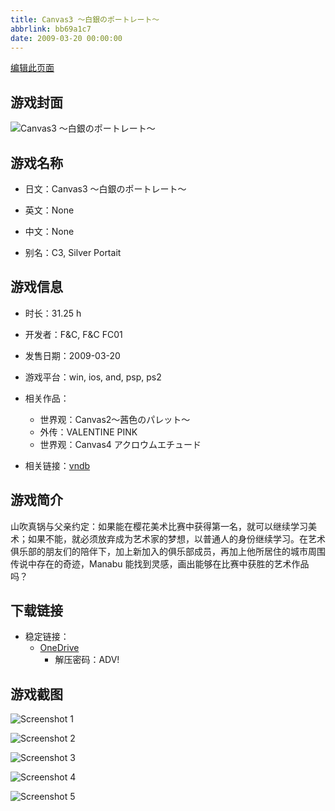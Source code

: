 ```yaml
---
title: Canvas3 ～白銀のポートレート～
abbrlink: bb69a1c7
date: 2009-03-20 00:00:00
---
```

[编辑此页面](https://github.com/ACG-3/ADV3-source/blob/main/source/_posts/games/Canvas3%20%EF%BD%9E%E7%99%BD%E9%8A%80%E3%81%AE%E3%83%9D%E3%83%BC%E3%83%88%E3%83%AC%E3%83%BC%E3%83%88%EF%BD%9E.md)

## 游戏封面

![Canvas3 ～白銀のポートレート～](https://pan.timero.xyz/d/onedrive/img_lib_001/Canvas3%20%EF%BD%9E%E7%99%BD%E9%8A%80%E3%81%AE%E3%83%9D%E3%83%BC%E3%83%88%E3%83%AC%E3%83%BC%E3%83%88%EF%BD%9E_cover.avif)


## 游戏名称

- 日文：Canvas3 ～白銀のポートレート～
- 英文：None
- 中文：None

- 别名：C3, Silver Portait


## 游戏信息

- 时长：31.25 h
- 开发者：F&C, F&C FC01
- 发售日期：2009-03-20
- 游戏平台：win, ios, and, psp, ps2
- 相关作品：
   - 世界观：Canvas2～茜色のパレット～
   - 外传：VALENTINE PINK
   - 世界观：Canvas4 アクロウムエチュード

- 相关链接：[vndb](https://vndb.org/v968)


## 游戏简介

山吹真锅与父亲约定：如果能在樱花美术比赛中获得第一名，就可以继续学习美术；如果不能，就必须放弃成为艺术家的梦想，以普通人的身份继续学习。在艺术俱乐部的朋友们的陪伴下，加上新加入的俱乐部成员，再加上他所居住的城市周围传说中存在的奇迹，Manabu 能找到灵感，画出能够在比赛中获胜的艺术作品吗？


## 下载链接

- 稳定链接：
    - [OneDrive](https://pan.timero.xyz/onedrive/adv_lib_001/Canvas3%20%EF%BD%9E%E7%99%BD%E9%8A%80%E3%81%AE%E3%83%9D%E3%83%BC%E3%83%88%E3%83%AC%E3%83%BC%E3%83%88%EF%BD%9E)
        - 解压密码：ADV!



## 游戏截图


![Screenshot 1](https://pan.timero.xyz/d/onedrive/img_lib_001/Canvas3%20%EF%BD%9E%E7%99%BD%E9%8A%80%E3%81%AE%E3%83%9D%E3%83%BC%E3%83%88%E3%83%AC%E3%83%BC%E3%83%88%EF%BD%9E_Screenshot_1.avif)

![Screenshot 2](https://pan.timero.xyz/d/onedrive/img_lib_001/Canvas3%20%EF%BD%9E%E7%99%BD%E9%8A%80%E3%81%AE%E3%83%9D%E3%83%BC%E3%83%88%E3%83%AC%E3%83%BC%E3%83%88%EF%BD%9E_Screenshot_2.avif)

![Screenshot 3](https://pan.timero.xyz/d/onedrive/img_lib_001/Canvas3%20%EF%BD%9E%E7%99%BD%E9%8A%80%E3%81%AE%E3%83%9D%E3%83%BC%E3%83%88%E3%83%AC%E3%83%BC%E3%83%88%EF%BD%9E_Screenshot_3.avif)

![Screenshot 4](https://pan.timero.xyz/d/onedrive/img_lib_001/Canvas3%20%EF%BD%9E%E7%99%BD%E9%8A%80%E3%81%AE%E3%83%9D%E3%83%BC%E3%83%88%E3%83%AC%E3%83%BC%E3%83%88%EF%BD%9E_Screenshot_4.avif)

![Screenshot 5](https://pan.timero.xyz/d/onedrive/img_lib_001/Canvas3%20%EF%BD%9E%E7%99%BD%E9%8A%80%E3%81%AE%E3%83%9D%E3%83%BC%E3%83%88%E3%83%AC%E3%83%BC%E3%83%88%EF%BD%9E_Screenshot_5.avif)

